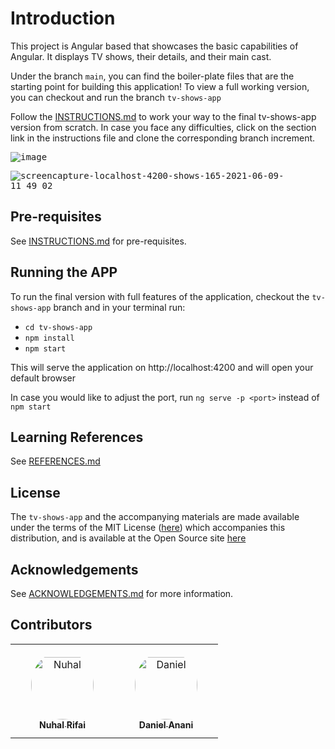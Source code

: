 # Introduction

This project is Angular based that showcases the basic capabilities of Angular. It displays TV shows, their details, and their main cast.

Under the branch `main`, you can find the boiler-plate files that are the starting point for building this application! To view a full working version, you can checkout and run the branch `tv-shows-app`

Follow the [INSTRUCTIONS.md](https://github.com/murex/tv-shows-app/blob/main/INSTRUCTIONS.md#implementation) to work your way to the final tv-shows-app version from scratch. In case you face any difficulties, click on the section link in the instructions file and clone the corresponding branch increment.

<kbd>![image](https://user-images.githubusercontent.com/29376981/121323175-45a87c80-c918-11eb-84d2-1e8803e688b4.png)</kbd>

<kbd>![screencapture-localhost-4200-shows-165-2021-06-09-11_49_02](https://user-images.githubusercontent.com/29376981/121324383-5ad1db00-c919-11eb-82a0-7b8044ca8690.png)</kbd>

## Pre-requisites

See [INSTRUCTIONS.md](https://github.com/murex/tv-shows-app/blob/main/INSTRUCTIONS.md#pre-requisites) for pre-requisites.

## Running the APP

To run the final version with full features of the application, checkout the `tv-shows-app` branch and in your terminal run: 
  - `cd tv-shows-app`
  - `npm install` 
  - `npm start`

This will serve the application on http://localhost:4200 and will open your default browser

In case you would like to adjust the port, run `ng serve -p <port>` instead of `npm start`

## Learning References

See [REFERENCES.md](https://github.com/murex/tv-shows-app/blob/main/REFERENCES.md)

## License

The `tv-shows-app` and the accompanying materials are made available
under the terms of the MIT License ([here](LICENSE.md)) which accompanies this
distribution, and is available at the Open Source site [here](https://opensource.org/licenses/MIT)

## Acknowledgements

See [ACKNOWLEDGEMENTS.md](./ACKNOWLEDGEMENTS.md) for more information.

## Contributors

<table>
<tr>
    <td align="center" style="word-wrap: break-word; width: 150.0; height: 150.0">
        <a href=https://github.com/nrifai>
            <img src=https://avatars.githubusercontent.com/u/29376981?v=4 width="100;"  style="border-radius:50%;align-items:center;justify-content:center;overflow:hidden;padding-top:10px" alt=Nuhal Rifai/>
            <br />
            <sub style="font-size:14px"><b>Nuhal Rifai</b></sub>
        </a>
    </td>
    <td align="center" style="word-wrap: break-word; width: 150.0; height: 150.0">
        <a href=https://github.com/dandashino>
            <img src=https://avatars.githubusercontent.com/u/9160931?v=4 width="100;"  style="border-radius:50%;align-items:center;justify-content:center;overflow:hidden;padding-top:10px" alt=Daniel Anani/>
            <br />
            <sub style="font-size:14px"><b>Daniel Anani</b></sub>
        </a>
    </td>
</tr>
</table>

##


